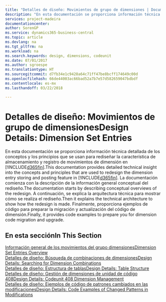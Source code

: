 ```yaml
---
title: "Detalles de diseño: Movimientos de grupo de dimensiones | Documentos de Microsoft"
description: "En esta documentación se proporciona información técnica detallada de los conceptos y los principios que se usan para rediseñar la característica de almacenamiento y registro de movimientos de dimensión."
services: project-madeira
documentationcenter: 
author: SorenGP
ms.service: dynamics365-business-central
ms.topic: article
ms.devlang: na
ms.tgt_pltfrm: na
ms.workload: na
ms.search.keywords: design, dimensions, codeunit
ms.date: 07/01/2017
ms.author: sgroespe
ms.translationtype: HT
ms.sourcegitcommit: d7fb34e1c9428a64c71ff47be8bcff174649c00d
ms.openlocfilehash: 66de44003ac66bad52a7b7e57d582659047bdbdf
ms.contentlocale: es-mx
ms.lasthandoff: 03/22/2018

---
```

# <a name="design-details-dimension-set-entries"></a><span data-ttu-id="4c517-103">Detalles de diseño: Movimientos de grupo de dimensiones</span><span class="sxs-lookup"><span data-stu-id="4c517-103">Design Details: Dimension Set Entries</span></span>
<span data-ttu-id="4c517-104">En esta documentación se proporciona información técnica detallada de los conceptos y los principios que se usan para rediseñar la característica de almacenamiento y registro de movimientos de dimensión en [!INCLUDE[d365fin](includes/d365fin_md.md)].</span><span class="sxs-lookup"><span data-stu-id="4c517-104">This documentation provides detailed technical insight into the concepts and principles that are used to redesign the dimension entry storing and posting feature in [!INCLUDE[d365fin](includes/d365fin_md.md)].</span></span> <span data-ttu-id="4c517-105">La documentación comienza con la descripción de la información general conceptual del rediseño.</span><span class="sxs-lookup"><span data-stu-id="4c517-105">The documentation starts by describing conceptual overviews of the redesign.</span></span> <span data-ttu-id="4c517-106">A continuación, se explica la arquitectura técnica para mostrar cómo se realiza el rediseño.</span><span class="sxs-lookup"><span data-stu-id="4c517-106">Then it explains the technical architecture to show how the redesign is made.</span></span> <span data-ttu-id="4c517-107">Finalmente, proporciona ejemplos de código para preparar la migración y actualización del código de dimensión.</span><span class="sxs-lookup"><span data-stu-id="4c517-107">Finally, it provides code examples to prepare you for dimension code migration and upgrade.</span></span>  

## <a name="in-this-section"></a><span data-ttu-id="4c517-108">En esta sección</span><span class="sxs-lookup"><span data-stu-id="4c517-108">In This Section</span></span>  
[<span data-ttu-id="4c517-109">Información general de los movimientos del grupo dimensiones</span><span class="sxs-lookup"><span data-stu-id="4c517-109">Dimension Set Entries Overview</span></span>](design-details-dimension-set-entries-overview.md)  
[<span data-ttu-id="4c517-110">Detalles de diseño: Búsqueda de combinaciones de dimensiones</span><span class="sxs-lookup"><span data-stu-id="4c517-110">Design Details: Searching for Dimension Combinations</span></span>](design-details-searching-for-dimension-combinations.md)  
[<span data-ttu-id="4c517-111">Detalles de diseño: Estructura de tablas</span><span class="sxs-lookup"><span data-stu-id="4c517-111">Design Details: Table Structure</span></span>](design-details-table-structure.md)  
[<span data-ttu-id="4c517-112">Detalles de diseño: Gestión de dimensiones de unidad de código 408</span><span class="sxs-lookup"><span data-stu-id="4c517-112">Design Details: Codeunit 408 Dimension Management</span></span>](design-details-codeunit-408-dimension-management.md)  
[<span data-ttu-id="4c517-113">Detalles de diseño: Ejemplos de código de patrones cambiados en las modificaciones</span><span class="sxs-lookup"><span data-stu-id="4c517-113">Design Details: Code Examples of Changed Patterns in Modifications</span></span>](design-details-code-examples-of-changed-patterns-in-modifications.md)

